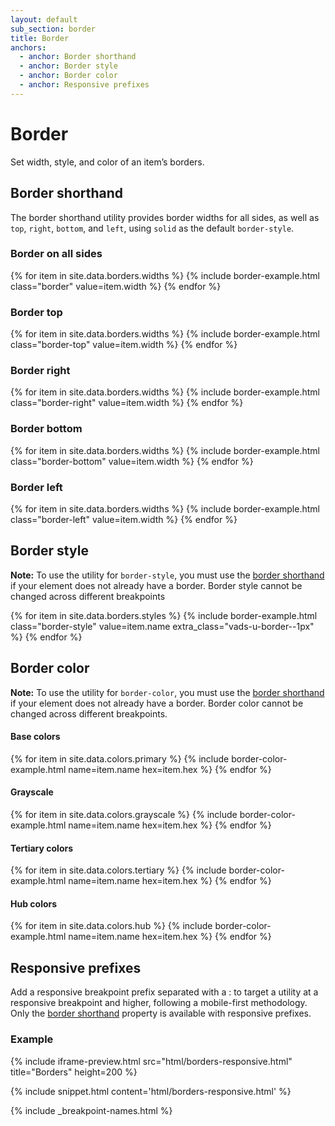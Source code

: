 ```yaml
---
layout: default
sub_section: border
title: Border
anchors:
  - anchor: Border shorthand
  - anchor: Border style
  - anchor: Border color
  - anchor: Responsive prefixes
---
```


# Border

<div class="va-introtext" markdown="1">
Set width, style, and color of an item’s borders.
</div>

## Border shorthand

The border shorthand utility provides border widths for all sides, as well as `top`, `right`, `bottom`, and `left`, using `solid` as the default `border-style`.

<div class="site-c-showcase">
  <h3>Border on all sides</h3>
  <div class="vads-l-row">
    {% for item in site.data.borders.widths %}
      {% include border-example.html
        class="border"
        value=item.width
      %}
    {% endfor %}
  </div>

  <h3>Border top</h3>
  <div class="vads-l-row">
    {% for item in site.data.borders.widths %}
      {% include border-example.html
        class="border-top"
        value=item.width
      %}
    {% endfor %}
  </div>

  <h3>Border right</h3>
  <div class="vads-l-row">
    {% for item in site.data.borders.widths %}
      {% include border-example.html
        class="border-right"
        value=item.width
      %}
    {% endfor %}
  </div>

  <h3>Border bottom</h3>
  <div class="vads-l-row">
    {% for item in site.data.borders.widths %}
      {% include border-example.html
        class="border-bottom"
        value=item.width
      %}
    {% endfor %}
  </div>

  <h3>Border left</h3>
  <div class="vads-l-row">
    {% for item in site.data.borders.widths %}
      {% include border-example.html
        class="border-left"
        value=item.width
      %}
    {% endfor %}
  </div>
</div>


## Border style
**Note:** To use the utility for `border-style`, you must use the [border shorthand](#border-shorthand) if your element does not already have a border. Border style cannot be changed across different breakpoints

<div class="site-c-showcase">
  <div class="vads-l-row">
    {% for item in site.data.borders.styles %}
      {% include border-example.html
        class="border-style"
        value=item.name
        extra_class="vads-u-border--1px"
      %}
    {% endfor %}
  </div>
</div>

## Border color
**Note:** To use the utility for `border-color`, you must use the [border shorthand](#border-shorthand) if your element does not already have a border. Border color cannot be changed across different breakpoints.

<div class="site-c-showcase">
  <h4>Base colors</h4>
  <div class="vads-l-row vads-u-flex-direction--column">
    {% for item in site.data.colors.primary %}
      {% include border-color-example.html
        name=item.name
        hex=item.hex
      %}
    {% endfor %}
  </div>

  <h4>Grayscale</h4>
  <div class="vads-l-row vads-u-flex-direction--column">
    {% for item in site.data.colors.grayscale %}
      {% include border-color-example.html
        name=item.name
        hex=item.hex
      %}
    {% endfor %}
  </div>

  <h4>Tertiary colors</h4>
  <div class="vads-l-row vads-u-flex-direction--column">
    {% for item in site.data.colors.tertiary %}
      {% include border-color-example.html
        name=item.name
        hex=item.hex
      %}
    {% endfor %}
  </div>

  <h4>Hub colors</h4>
  <div class="vads-l-row vads-u-flex-direction--column">
    {% for item in site.data.colors.hub %}
      {% include border-color-example.html
        name=item.name
        hex=item.hex
      %}
    {% endfor %}
  </div>
</div>

## Responsive prefixes

Add a responsive breakpoint prefix separated with a : to target a utility at a responsive breakpoint and higher, following a mobile-first methodology. Only the [border shorthand](#border-shorthand) property is available with responsive prefixes.

### Example

{% include iframe-preview.html src="html/borders-responsive.html" title="Borders" height=200 %}

{% include snippet.html content='html/borders-responsive.html' %}

{% include _breakpoint-names.html %}
